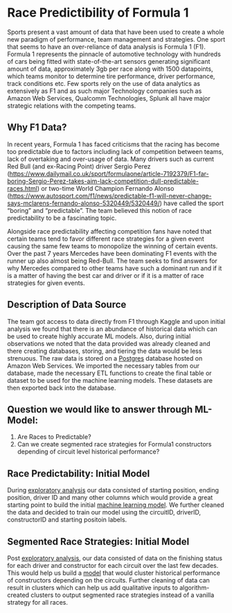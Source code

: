 # Race Predictibility of Formula 1

Sports present a vast amount of data that have been used to create a whole new paradigm of performance, team management and strategies. One sport that seems to have an over-reliance of data analysis is Formula 1 (F1). Formula 1 represents the pinnacle of automotive technology with hundreds of cars being fitted with state-of-the-art sensors generating significant amount of data, approximately 3gb per race along with 1500 datapoints, which teams monitor to determine tire performance, driver performance, track conditions etc. Few sports rely on the use of data analytics as extensively as F1 and as such major Technology companies such as Amazon Web Services, Qualcomm Technologies, Splunk all have major strategic relations with the competing teams. 

## Why F1 Data?
In recent years, Formula 1 has faced criticisms that the racing has become too predictable due to factors including lack of competition between teams, lack of overtaking and over-usage of data. Many drivers such as current Red Bull (and ex-Racing Point) driver Sergio Perez (https://www.dailymail.co.uk/sport/formulaone/article-7192379/F1-far-boring-Sergio-Perez-takes-aim-lack-competition-dull-predictable-races.html) or two-time World Champion Fernando Alonso (https://www.autosport.com/f1/news/predictable-f1-will-never-change-says-mclarens-fernando-alonso-5320449/5320449/)  have called the sport “boring” and “predictable”. The team believed this notion of race predictability to be a fascinating topic. 

Alongside race predictability affecting competition fans have noted that certain teams tend to favor different race strategies for a given event causing the same few teams to monopolize the winning of certain events. Over the past 7 years Mercedes have been dominating F1 events with the runner up also almost being Red-Bull. The team seeks to find answers for why Mercedes compared to other teams have such a dominant run and if it is a matter of having the best car and driver or if it is a matter of race strategies for given events. 

## Description of Data Source
The team got access to data directly from F1 through Kaggle and upon initial analysis we found that there is an abundance of historical data which can be used to create highly accurate ML models. Also, during initial observations we noted that the data provided was already cleaned and there creating databases, storing, and tiering the data would be less strenuous. The raw data is stored on a [Postgres](https://github.com/Vignesh-Bala11/Capstone-Project/blob/Shah_Repo/Trail%20Code%20-%20Sql%20-%20sunanda/Sql_Connection.ipynb) database hosted on Amazon Web Services. We imported the necessary tables from our database, made the necessary ETL functions to create the final table or dataset to be used for the machine learning models. These datasets are then exported back into the database. 


## Question we would like to answer through ML-Model:

1) Are Races to Predictable?
2) Can we create segmented race strategies for Formula1 constructors depending of circuit level historical performance?

 ## Race Predictability: Initial Model
 During [exploratory analysis](https://github.com/Vignesh-Bala11/Capstone-Project/blob/Shah_Repo/Trial%20Code%20-%20ML%20-%20Shah/shah_ML_ETL.ipynb) our data consisted of starting position, ending position, driver ID and many other columns which would provide a great starting point to build the initial [machine learning model](https://github.com/Vignesh-Bala11/Capstone-Project/blob/Shah_Repo/Trial%20Code%20-%20ML%20-%20Shah/Race_Predictor.ipynb). We further cleaned the data and decided to train our model using the circuitID, driverID, constructorID and starting positoin labels. 
 
 
 ## Segmented Race Strategies: Initial Model
 Post [exploratory analysis](https://github.com/Vignesh-Bala11/Capstone-Project/blob/Shah_Repo/Trial%20Code%20-%20ML%20-%20Rama/races_ETL.ipynb), our data consisted of data on the finishing status for each driver and constructor for each circuit over the last few decades. This would help us build a [model](https://github.com/Vignesh-Bala11/Capstone-Project/blob/Shah_Repo/Trial%20Code%20-%20ML%20-%20Rama/initialML.ipynb) that would cluster historical performance of constructors depending on the circuits. Further cleaning of data can result in clusters which can help us add qualitative inputs to algorithm-created clusters to output segmented race strategies instead of a vanilla strategy for all races. 
    